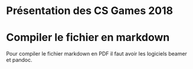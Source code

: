 # Présentation des CS Games 2018

# Compiler le fichier en markdown

Pour compiler le fichier markdown en PDF il faut 
avoir les logiciels beamer et pandoc.
